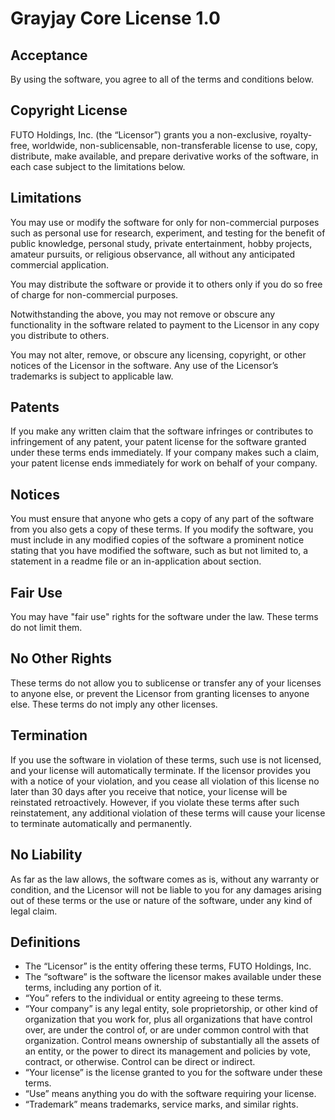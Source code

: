 # Grayjay Core License 1.0

## Acceptance
By using the software, you agree to all of the terms and conditions below.

## Copyright License
FUTO Holdings, Inc. (the “Licensor”) grants you a non-exclusive, royalty-free, worldwide, non-sublicensable, non-transferable license to use, copy, distribute, make available, and prepare derivative works of the software, in each case subject to the limitations below.

## Limitations
You may use or modify the software for only for non-commercial purposes such as personal use for research, experiment, and testing for the benefit of public knowledge, personal study, private entertainment, hobby projects, amateur pursuits, or religious observance, all without any anticipated commercial application.

You may distribute the software or provide it to others only if you do so free of charge for non-commercial purposes.

Notwithstanding the above, you may not remove or obscure any functionality in the software related to payment to the Licensor in any copy you distribute to others.

You may not alter, remove, or obscure any licensing, copyright, or other notices of the Licensor in the software. Any use of the Licensor’s trademarks is subject to applicable law.

## Patents
If you make any written claim that the software infringes or contributes to infringement of any patent, your patent license for the software granted under these terms ends immediately. If your company makes such a claim, your patent license ends immediately for work on behalf of your company.

## Notices
You must ensure that anyone who gets a copy of any part of the software from you also gets a copy of these terms. If you modify the software, you must include in any modified copies of the software a prominent notice stating that you have modified the software, such as but not limited to, a statement in a readme file or an in-application about section.

## Fair Use
You may have "fair use" rights for the software under the law. These terms do not limit them.

## No Other Rights
These terms do not allow you to sublicense or transfer any of your licenses to anyone else, or prevent the Licensor from granting licenses to anyone else. These terms do not imply any other licenses.

## Termination
If you use the software in violation of these terms, such use is not licensed, and your license will automatically terminate. If the licensor provides you with a notice of your violation, and you cease all violation of this license no later than 30 days after you receive that notice, your license will be reinstated retroactively. However, if you violate these terms after such reinstatement, any additional violation of these terms will cause your license to terminate automatically and permanently.

## No Liability
As far as the law allows, the software comes as is, without any warranty or condition, and the Licensor will not be liable to you for any damages arising out of these terms or the use or nature of the software, under any kind of legal claim.

## Definitions
- The “Licensor” is the entity offering these terms, FUTO Holdings, Inc.
- The “software” is the software the licensor makes available under these terms, including any portion of it.
- “You” refers to the individual or entity agreeing to these terms.
- “Your company” is any legal entity, sole proprietorship, or other kind of organization that you work for, plus all organizations that have control over, are under the control of, or are under common control with that organization. Control means ownership of substantially all the assets of an entity, or the power to direct its management and policies by vote, contract, or otherwise. Control can be direct or indirect.
- “Your license” is the license granted to you for the software under these terms.
- “Use” means anything you do with the software requiring your license.
- “Trademark” means trademarks, service marks, and similar rights.
